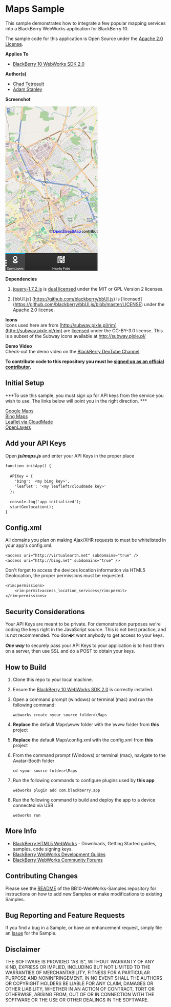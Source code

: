 # Maps Sample

This sample demonstrates how to integrate a few popular mapping services into a BlackBerry WebWorks application for BlackBerry 10.

The sample code for this application is Open Source under the [Apache 2.0 License](http://www.apache.org/licenses/LICENSE-2.0.html).


**Applies To**

* [BlackBerry 10 WebWorks SDK 2.0](https://developer.blackberry.com/html5/download/sdk)

**Author(s)**

* [Chad Tetreault](http://www.twitter.com/chadtatro)
* [Adam Stanley](http://www.twitter.com/n_adam_stanley)

**Screenshot**

![image](screenshot_maps.jpg)

**Dependencies**

1. [jquery-1.7.2.js](http://code.jquery.com/jquery-1.7.2.js) is [dual licensed](http://jquery.org/license/) under the MIT or GPL Version 2 licenses.

2. [bbUI.js] (https://github.com/blackberry/bbUI.js) is [licensed] (https://github.com/blackberry/bbUI.js/blob/master/LICENSE) under the Apache 2.0 license.

**Icons**<br/>
Icons used here are from [http://subway.pixle.pl/rim](http://subway.pixle.pl/rim) are [licensed](http://creativecommons.org/licenses/by/3.0/) under the CC-BY-3.0 license.  This is a subset of the Subway icons available at http://subway.pixle.pl/

**Demo Video**<br/>
Check-out the demo video on the [BlackBerry DevTube Channel](http://www.youtube.com/watch?v=lSn3rex7PCI).


**To contribute code to this repository you must be [signed up as an official contributor](http://blackberry.github.com/howToContribute.html).**

## Initial Setup

***To use this sample, you must sign up for API keys from the service you wish to use.  The links below will point you in the right direction. ***

[Google Maps](https://code.google.com/apis/console)<br/>
[Bing Maps](http://www.bingmapsportal.com/)<br/>
[Leaflet via CloudMade](http://ww.cloudmade.com/)<br/>
[OpenLayers](http://www.openlayers.org)<br/>

## Add your API Keys
Open ***js/maps.js*** and enter your API Keys in the proper place

```
function initApp() {

  APIKey = {
    'bing': '<my bing key>',
    'leaflet': '<my leafleft/cloudmade key>'
  };

  console.log('app initialized');
  startGeolocation();
}
```
## Config.xml
All domains you plan on making Ajax/XHR requests to must be whitelisted in your app's config.xml.

```
<access uri="http://virtualearth.net" subdomains="true" />
<access uri="http://bing.net" subdomains="true" />
```

Don't forget to access the devices location information via HTML5 Geolocation, the proper permissions must be requested.

```
<rim:permissions>
	<rim:permit>access_location_services</rim:permit>
</rim:permissions>
```

## Security Considerations

Your API Keys are meant to be private. For demonstration purposes we're coding the keys right in the JavaScript source.  This is not best practice, and is not recommended. You don�t want anybody to get access to your keys.

***One way*** to securely pass your API Keys to your application is to host them on a server, then use SSL and do a POST to obtain your keys.


## How to Build

1. Clone this repo to your local machine.

2. Ensure the [BlackBerry 10 WebWorks SDK 2.0](https://developer.blackberry.com/html5/download/sdk) is correctly installed.

3. Open a command prompt (windows) or terminal (mac) and run the following command:

	```
	webworks create <your source folder>\Maps
	```

4. **Replace** the default Maps\www folder with the \www folder from **this** project

5. **Replace** the default Maps\config.xml with the config.xml from **this** project

6. From the command prompt (Windows) or terminal (mac), navigate to the Avatar-Booth folder

	```
	cd <your source folder>\Maps
	```

7. Run the following commands to configure plugins used by **this app**

	```
	webworks plugin add com.blackberry.app
	```

8. Run the following command to build and deploy the app to a device connected via USB

	```
	webworks run
	```

## More Info

* [BlackBerry HTML5 WebWorks](https://bdsc.webapps.blackberry.com/html5/) - Downloads, Getting Started guides, samples, code signing keys.
* [BlackBerry WebWorks Development Guides](https://bdsc.webapps.blackberry.com/html5/documentation)
* [BlackBerry WebWorks Community Forums](http://supportforums.blackberry.com/t5/Web-and-WebWorks-Development/bd-p/browser_dev)


## Contributing Changes

Please see the [README](https://github.com/blackberry/BB10-WebWorks-Samples) of the BB10-WebWorks-Samples repository for instructions on how to add new Samples or make modifications to existing Samples.


## Bug Reporting and Feature Requests

If you find a bug in a Sample, or have an enhancement request, simply file an [Issue](https://github.com/blackberry/BB10-WebWorks-Samples/issues) for the Sample.

## Disclaimer

THE SOFTWARE IS PROVIDED "AS IS", WITHOUT WARRANTY OF ANY KIND, EXPRESS OR IMPLIED, INCLUDING BUT NOT LIMITED TO THE WARRANTIES OF MERCHANTABILITY, FITNESS FOR A PARTICULAR PURPOSE AND NONINFRINGEMENT. IN NO EVENT SHALL THE AUTHORS OR COPYRIGHT HOLDERS BE LIABLE FOR ANY CLAIM, DAMAGES OR OTHER LIABILITY, WHETHER IN AN ACTION OF CONTRACT, TORT OR OTHERWISE, ARISING FROM, OUT OF OR IN CONNECTION WITH THE SOFTWARE OR THE USE OR OTHER DEALINGS IN THE SOFTWARE.

